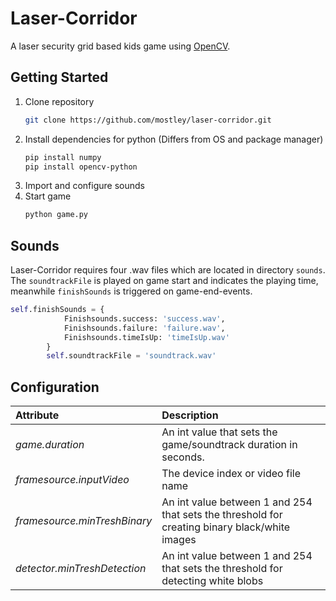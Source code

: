 # Laser-Corridor

A laser security grid based kids game using [OpenCV](http://opencv.org/).

## Getting Started
1.  Clone repository
    ``` bash
    git clone https://github.com/mostley/laser-corridor.git
    ```
2. Install dependencies for python (Differs from OS and package manager)
    ``` bash
    pip install numpy
    pip install opencv-python
    ```
3. Import and configure sounds
4. Start game
    ``` bash
    python game.py
    ```

## Sounds
Laser-Corridor requires four .wav files which are located in directory `sounds`. The `soundtrackFile` is played on game start and indicates the playing time, meanwhile `finishSounds` is triggered on game-end-events. 
``` python
self.finishSounds = {
            Finishsounds.success: 'success.wav',
            Finishsounds.failure: 'failure.wav',
            Finishsounds.timeIsUp: 'timeIsUp.wav'
        }
        self.soundtrackFile = 'soundtrack.wav'
```

## Configuration
| Attribute | Description |
| :--- | :--- |
| *game.duration* | An int value that sets the game/soundtrack duration in seconds. |
| *framesource.inputVideo* | The device index or video file name |
| *framesource.minTreshBinary* | An int value between 1 and 254 that sets the threshold for creating binary black/white images |
| *detector.minTreshDetection* | An int value between 1 and 254 that sets the threshold for detecting white blobs |

